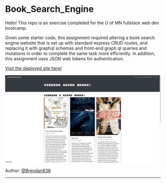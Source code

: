 # Book_Search_Engine

Hello! This repo is an exercise completed for the U of MN fullstack web dev bootcamp. 

Given some starter code, this assignment required altering a  book search engine website that is set up with standard express CRUD routes, and replacing it with graphql schemas and front-end graph ql queries and mutations in order to complete the same task more efficiently. In addition, this assignment uses JSON web tokens for authentication. 

[Visit the deployed site here!]( )

![screenshot](./Assets//screenShot.png)

Author: [@Brendan838](https://github.com/Brendan838)


----------------------------------------------------------------------

